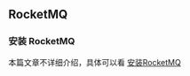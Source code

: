 ## RocketMQ

### 安装 RocketMQ

本篇文章不详细介绍，具体可以看 [安装RocketMQ](docs/high-performance/message-queue/安装RocketMQ.md)